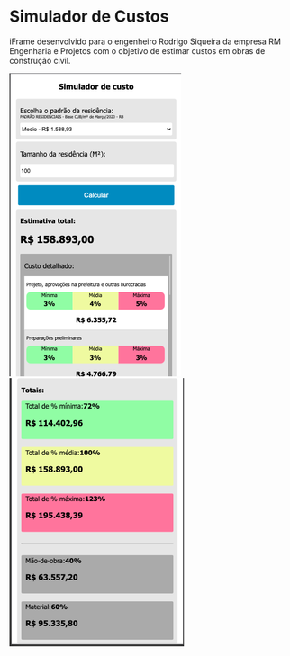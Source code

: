 # Simulador de Custos
iFrame desenvolvido para o engenheiro Rodrigo Siqueira da empresa RM Engenharia e Projetos com o objetivo de estimar custos em obras de construção civil.

![](/img1.png)
![](/img2.png)
